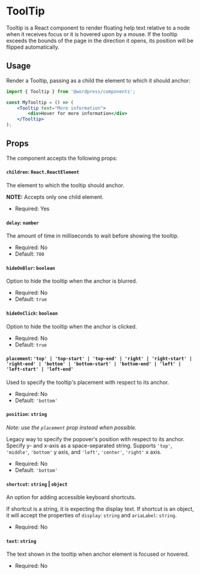 # ToolTip

Tooltip is a React component to render floating help text relative to a node when it receives focus or it is hovered upon by a mouse. If the tooltip exceeds the bounds of the page in the direction it opens, its position will be flipped automatically.

## Usage

Render a Tooltip, passing as a child the element to which it should anchor:

```jsx
import { Tooltip } from '@wordpress/components';

const MyTooltip = () => (
	<Tooltip text="More information">
		<div>Hover for more information</div>
	</Tooltip>
);
```

## Props

The component accepts the following props:

#### `children`: `React.ReactElement`

The element to which the tooltip should anchor.

**NOTE:** Accepts only one child element.

-   Required: Yes

#### `delay`: `number`

The amount of time in milliseconds to wait before showing the tooltip.

-   Required: No
-   Default: `700`

#### `hideOnBlur`: `boolean`

Option to hide the tooltip when the anchor is blurred.

-   Required: No
-   Default: `true`

#### `hideOnClick`: `boolean`

Option to hide the tooltip when the anchor is clicked.

-   Required: No
-   Default: `true`

#### `placement`: `'top' | 'top-start' | 'top-end' | 'right' | 'right-start' | 'right-end' | 'bottom' | 'bottom-start' | 'bottom-end' | 'left' | 'left-start' | 'left-end'`

Used to specify the tooltip's placement with respect to its anchor.

-   Required: No
-   Default: `'bottom'`

#### `position`: `string`

_Note: use the `placement` prop instead when possible._

Legacy way to specify the popover's position with respect to its anchor. Specify y- and x-axis as a space-separated string. Supports `'top'`, `'middle'`, `'bottom'` y axis, and `'left'`, `'center'`, `'right'` x axis.

-   Required: No
-   Default: `'bottom'`

#### `shortcut`: `string` | `object`

An option for adding accessible keyboard shortcuts.

If shortcut is a string, it is expecting the display text. If shortcut is an object, it will accept the properties of `display`: `string` and `ariaLabel`: `string`.

-   Required: No

#### `text`: `string`

The text shown in the tooltip when anchor element is focused or hovered.

-   Required: No
